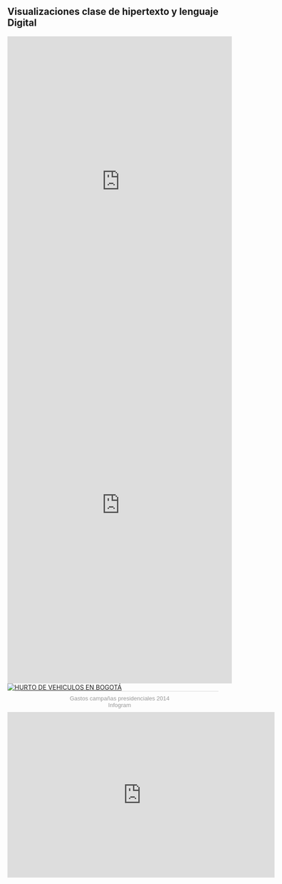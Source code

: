 ## Visualizaciones clase de hipertexto y lenguaje Digital

<iframe src='https://cdn.knightlab.com/libs/timeline3/latest/embed/index.html?source=1_PPBwUWkg3N18zeOTaeaiwMTFWLAfaMq-ZV6YBQjAJw&font=Default&lang=en&initial_zoom=2&height=650' width='100%' height='650' webkitallowfullscreen mozallowfullscreen allowfullscreen frameborder='0'></iframe>


<iframe src="https://uploads.knightlab.com/storymapjs/236079bba7b8a7f8e73782d0bd784514/la-ruta-de-mi-vida/index.html" frameborder="0" width="100%" height="800"></iframe>


<div class='tableauPlaceholder' id='viz1510710844997' style='position: relative'><noscript><a href='#'><img alt='HURTO DE VEHICULOS EN BOGOTÁ ' src='https:&#47;&#47;public.tableau.com&#47;static&#47;images&#47;HU&#47;HURTODEVEHICULOSENBOGOT&#47;HURTODEVEHICULOSENBOGOT&#47;1_rss.png' style='border: none' /></a></noscript><object class='tableauViz'  style='display:none;'><param name='host_url' value='https%3A%2F%2Fpublic.tableau.com%2F' /> <param name='embed_code_version' value='3' /> <param name='site_root' value='' /><param name='name' value='HURTODEVEHICULOSENBOGOT&#47;HURTODEVEHICULOSENBOGOT' /><param name='tabs' value='no' /><param name='toolbar' value='yes' /><param name='static_image' value='https:&#47;&#47;public.tableau.com&#47;static&#47;images&#47;HU&#47;HURTODEVEHICULOSENBOGOT&#47;HURTODEVEHICULOSENBOGOT&#47;1.png' /> <param name='animate_transition' value='yes' /><param name='display_static_image' value='yes' /><param name='display_spinner' value='yes' /><param name='display_overlay' value='yes' /><param name='display_count' value='yes' /></object></div>               

<script type='text/javascript'>                    var divElement = document.getElementById('viz1510710844997');                    var vizElement = divElement.getElementsByTagName('object')[0];                    vizElement.style.width='1200px';vizElement.style.height='3027px';                    var scriptElement = document.createElement('script');                    scriptElement.src = 'https://public.tableau.com/javascripts/api/viz_v1.js';                    vizElement.parentNode.insertBefore(scriptElement, vizElement);                </script>

<div class="infogram-embed" data-id="c4db663f-f3af-4ede-a408-1118732b61b4" data-type="interactive" data-title="Gastos campañas presidenciales 2014"></div><script>!function(e,t,s,i){var n="InfogramEmbeds",o=e.getElementsByTagName("script"),d=o[0],r=/^http:/.test(e.location)?"http:":"https:";if(/^\/{2}/.test(i)&&(i=r+i),window[n]&&window[n].initialized)window[n].process&&window[n].process();else if(!e.getElementById(s)){var a=e.createElement("script");a.async=1,a.id=s,a.src=i,d.parentNode.insertBefore(a,d)}}(document,0,"infogram-async","https://e.infogram.com/js/dist/embed-loader-min.js");</script><div style="padding:8px 0;font-family:Arial!important;font-size:13px!important;line-height:15px!important;text-align:center;border-top:1px solid #dadada;margin:0 30px"><a href="https://infogram.com/c4db663f-f3af-4ede-a408-1118732b61b4" style="color:#989898!important;text-decoration:none!important;" target="_blank">Gastos campañas presidenciales 2014</a><br><a href="https://infogram.com" style="color:#989898!important;text-decoration:none!important;" target="_blank" rel="nofollow">Infogram</a></div>

<iframe width="600" height="371" seamless frameborder="0" scrolling="no" src="https://docs.google.com/spreadsheets/d/e/2PACX-1vQ14ZKBg4ovFHJqAxxZf7QIi8PXNfZnQNFY8BBnLJ4_y0lXvQ7Eon-i5Rh0AHPUZNdYmQQd1GcbMxPG/pubchart?oid=863241913&amp;format=interactive"></iframe>
